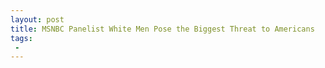 ```yaml
---
layout: post
title: MSNBC Panelist White Men Pose the Biggest Threat to Americans
tags:
 -
---
```


